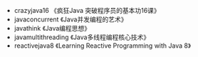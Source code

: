 - crazyjava16 《疯狂Java 突破程序员的基本功16课》
- javaconcurrent 《Java并发编程的艺术》
- javathink 《Java编程思想》
- javamultithreading 《Java多线程编程核心技术》
- reactivejava8 《Learning Reactive Programming with Java 8》